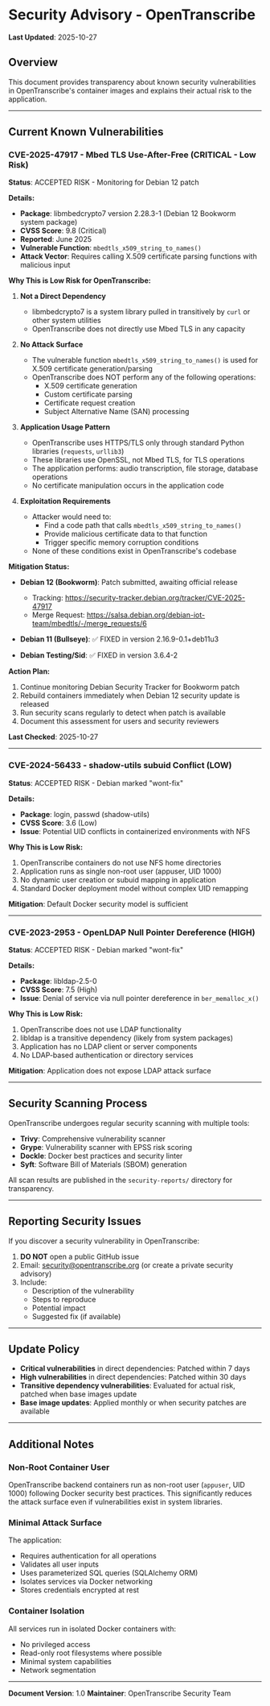 # Security Advisory - OpenTranscribe

**Last Updated**: 2025-10-27

## Overview

This document provides transparency about known security vulnerabilities in OpenTranscribe's container images and explains their actual risk to the application.

---

## Current Known Vulnerabilities

### CVE-2025-47917 - Mbed TLS Use-After-Free (CRITICAL - Low Risk)

**Status**: ACCEPTED RISK - Monitoring for Debian 12 patch

**Details:**
- **Package**: libmbedcrypto7 version 2.28.3-1 (Debian 12 Bookworm system package)
- **CVSS Score**: 9.8 (Critical)
- **Reported**: June 2025
- **Vulnerable Function**: `mbedtls_x509_string_to_names()`
- **Attack Vector**: Requires calling X.509 certificate parsing functions with malicious input

**Why This is Low Risk for OpenTranscribe:**

1. **Not a Direct Dependency**
   - libmbedcrypto7 is a system library pulled in transitively by `curl` or other system utilities
   - OpenTranscribe does not directly use Mbed TLS in any capacity

2. **No Attack Surface**
   - The vulnerable function `mbedtls_x509_string_to_names()` is used for X.509 certificate generation/parsing
   - OpenTranscribe does NOT perform any of the following operations:
     - X.509 certificate generation
     - Custom certificate parsing
     - Certificate request creation
     - Subject Alternative Name (SAN) processing

3. **Application Usage Pattern**
   - OpenTranscribe uses HTTPS/TLS only through standard Python libraries (`requests`, `urllib3`)
   - These libraries use OpenSSL, not Mbed TLS, for TLS operations
   - The application performs: audio transcription, file storage, database operations
   - No certificate manipulation occurs in the application code

4. **Exploitation Requirements**
   - Attacker would need to:
     - Find a code path that calls `mbedtls_x509_string_to_names()`
     - Provide malicious certificate data to that function
     - Trigger specific memory corruption conditions
   - None of these conditions exist in OpenTranscribe's codebase

**Mitigation Status:**

- **Debian 12 (Bookworm)**: Patch submitted, awaiting official release
  - Tracking: https://security-tracker.debian.org/tracker/CVE-2025-47917
  - Merge Request: https://salsa.debian.org/debian-iot-team/mbedtls/-/merge_requests/6

- **Debian 11 (Bullseye)**: ✅ FIXED in version 2.16.9-0.1+deb11u3
- **Debian Testing/Sid**: ✅ FIXED in version 3.6.4-2

**Action Plan:**

1. Continue monitoring Debian Security Tracker for Bookworm patch
2. Rebuild containers immediately when Debian 12 security update is released
3. Run security scans regularly to detect when patch is available
4. Document this assessment for users and security reviewers

**Last Checked**: 2025-10-27

---

### CVE-2024-56433 - shadow-utils subuid Conflict (LOW)

**Status**: ACCEPTED RISK - Debian marked "wont-fix"

**Details:**
- **Package**: login, passwd (shadow-utils)
- **CVSS Score**: 3.6 (Low)
- **Issue**: Potential UID conflicts in containerized environments with NFS

**Why This is Low Risk:**

1. OpenTranscribe containers do not use NFS home directories
2. Application runs as single non-root user (appuser, UID 1000)
3. No dynamic user creation or subuid mapping in application
4. Standard Docker deployment model without complex UID remapping

**Mitigation**: Default Docker security model is sufficient

---

### CVE-2023-2953 - OpenLDAP Null Pointer Dereference (HIGH)

**Status**: ACCEPTED RISK - Debian marked "wont-fix"

**Details:**
- **Package**: libldap-2.5-0
- **CVSS Score**: 7.5 (High)
- **Issue**: Denial of service via null pointer dereference in `ber_memalloc_x()`

**Why This is Low Risk:**

1. OpenTranscribe does not use LDAP functionality
2. libldap is a transitive dependency (likely from system packages)
3. Application has no LDAP client or server components
4. No LDAP-based authentication or directory services

**Mitigation**: Application does not expose LDAP attack surface

---

## Security Scanning Process

OpenTranscribe undergoes regular security scanning with multiple tools:

- **Trivy**: Comprehensive vulnerability scanner
- **Grype**: Vulnerability scanner with EPSS risk scoring
- **Dockle**: Docker best practices and security linter
- **Syft**: Software Bill of Materials (SBOM) generation

All scan results are published in the `security-reports/` directory for transparency.

---

## Reporting Security Issues

If you discover a security vulnerability in OpenTranscribe:

1. **DO NOT** open a public GitHub issue
2. Email: security@opentranscribe.org (or create a private security advisory)
3. Include:
   - Description of the vulnerability
   - Steps to reproduce
   - Potential impact
   - Suggested fix (if available)

---

## Update Policy

- **Critical vulnerabilities** in direct dependencies: Patched within 7 days
- **High vulnerabilities** in direct dependencies: Patched within 30 days
- **Transitive dependency vulnerabilities**: Evaluated for actual risk, patched when base images update
- **Base image updates**: Applied monthly or when security patches are available

---

## Additional Notes

### Non-Root Container User

OpenTranscribe backend containers run as non-root user (`appuser`, UID 1000) following Docker security best practices. This significantly reduces the attack surface even if vulnerabilities exist in system libraries.

### Minimal Attack Surface

The application:
- Requires authentication for all operations
- Validates all user inputs
- Uses parameterized SQL queries (SQLAlchemy ORM)
- Isolates services via Docker networking
- Stores credentials encrypted at rest

### Container Isolation

All services run in isolated Docker containers with:
- No privileged access
- Read-only root filesystems where possible
- Minimal system capabilities
- Network segmentation

---

**Document Version**: 1.0
**Maintainer**: OpenTranscribe Security Team
